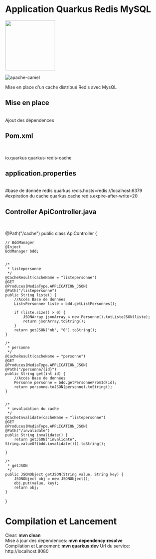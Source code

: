 <h1>Application Quarkus Redis MySQL</h1>
<img src="https://upload.wikimedia.org/wikipedia/fr/thumb/6/6b/Redis_Logo.svg/701px-Redis_Logo.svg.png?20190421180155" height=160px>

![apache-camel](https://github.com/neogiciel/quarkus-cache-cafeine/assets/123723616/c56eb91d-dfb8-49a1-98b8-0da983bb9476)


<p>
Mise en place d'un cache distribué Redis avec MysQL
</p>
<h2>Mise en place</h2><br>
Ajout des dépendences<br>
<h2>Pom.xml</h2><br>
<p>
<dependency>
  <groupId>io.quarkus</groupId>
  <artifactId>quarkus-redis-cache</artifactId>
</dependency>
<h2>application.properties</h2><br>
#base de donnée redis
quarkus.redis.hosts=redis://localhost:6379
#expiration du cache
quarkus.cache.redis.expire-after-write=20
</p>
<h2>Controller ApiController.java</h2><br>
<p>
@Path("/cache")
public class ApiController {
 
    // BddManager
    @Inject
    BddManager bdd;
 
 
    /*
     * listepersonne
     */
    @CacheResult(cacheName = "listepersonne")
    @GET
    @Produces(MediaType.APPLICATION_JSON)
    @Path("/listepersonne")
    public String liste() {
        //Accès Base de données
        List<Personne> liste = bdd.getListPersonnes();
 
        if (liste.size() > 0) {
            JSONArray jsonArray = new Personne().totListeJSON(liste);
            return jsonArray.toString();
        }
        return getJSON("nb", "0").toString();
    }
 
    /*
     * personne
     */
    @CacheResult(cacheName = "personne")
    @GET
    @Produces(MediaType.APPLICATION_JSON)
    @Path("/personne/{id}")
    public String get(int id) {
        //Accès Base de données
        Personne personne = bdd.getPersonneFromId(id);
        return personne.toJSON(personne).toString();
    }
 
 
    /*
     * invalidation du cache
     */
    @CacheInvalidate(cacheName = "listepersonne")
    @GET
    @Produces(MediaType.APPLICATION_JSON)
    @Path("/invalidate")
    public String invalidate() {
        return getJSON("invalidate", String.valueOf(bdd.invalidate())).toString();
 
    }
 
    /*
     * getJSON
     */
    public JSONObject getJSON(String value, String key) {
        JSONObject obj = new JSONObject();
        obj.put(value, key);
        return obj;
    }
 
}
<p>

<h1>Compilation et Lancement</h1>
<p>
Clear: <b>mvn clean</b><br>
Mise à jour des dependences: <b>mvn dependency:resolve</b><br>
Compilation et Lancement: <b>mvn quarkus:dev</b>
Url du service: http://localhost:8080<br>  
</p>
